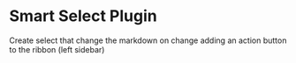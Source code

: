 # Smart Select Plugin

Create select that change the markdown on change adding an action button to the ribbon (left sidebar)

